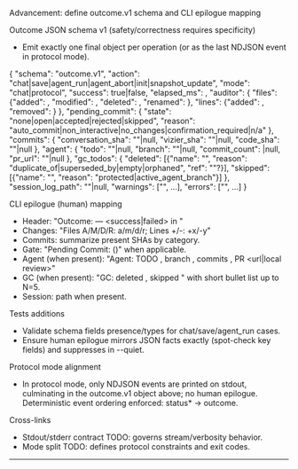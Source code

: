 Advancement: define outcome.v1 schema and CLI epilogue mapping

Outcome JSON schema v1 (safety/correctness requires specificity)
- Emit exactly one final object per operation (or as the last NDJSON event in protocol mode).

{
  "schema": "outcome.v1",
  "action": "chat|save|agent_run|agent_abort|init|snapshot_update",
  "mode": "chat|protocol",
  "success": true|false,
  "elapsed_ms": <number>,
  "auditor": {
    "files": {"added": <n>, "modified": <n>, "deleted": <n>, "renamed": <n>},
    "lines": {"added": <n>, "removed": <n>}
  },
  "pending_commit": {
    "state": "none|open|accepted|rejected|skipped",
    "reason": "auto_commit|non_interactive|no_changes|confirmation_required|n/a"
  },
  "commits": {
    "conversation_sha": "<sha>"|null,
    "vizier_sha": "<sha>"|null,
    "code_sha": "<sha>"|null
  },
  "agent": {
    "todo": "<id-or-name>"|null,
    "branch": "<branch-name>"|null,
    "commit_count": <n>|null,
    "pr_url": "<url>"|null
  },
  "gc_todos": {
    "deleted": [{"name": "<file>", "reason": "duplicate_of|superseded_by|empty|orphaned", "ref": "<canonical>"?}],
    "skipped": [{"name": "<file>", "reason": "protected|active_agent_branch"}]
  },
  "session_log_path": "<path>"|null,
  "warnings": ["<string>", ...],
  "errors": ["<string>", ...]
}

CLI epilogue (human) mapping
- Header: "Outcome: <action> — <success|failed> in <elapsed>"
- Changes: "Files A/M/D/R: a/m/d/r; Lines +/-: +x/-y"
- Commits: summarize present SHAs by category.
- Gate: "Pending Commit: <state> (<reason>)" when applicable.
- Agent (when present): "Agent: TODO <id>, branch <name>, commits <n>, PR <url|local review>"
- GC (when present): "GC: deleted <n>, skipped <n>" with short bullet list up to N=5.
- Session: path when present.

Tests additions
- Validate schema fields presence/types for chat/save/agent_run cases.
- Ensure human epilogue mirrors JSON facts exactly (spot-check key fields) and suppresses in --quiet.

Protocol mode alignment
- In protocol mode, only NDJSON events are printed on stdout, culminating in the outcome.v1 object above; no human epilogue. Deterministic event ordering enforced: status* → outcome.

Cross-links
- Stdout/stderr contract TODO: governs stream/verbosity behavior.
- Mode split TODO: defines protocol constraints and exit codes.


---

